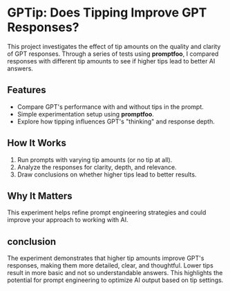 # GPTip: Does Tipping Improve GPT Responses?

This project investigates the effect of tip amounts on the quality and clarity of GPT responses. Through a series of tests using **promptfoo**, I compared responses with different tip amounts to see if higher tips lead to better AI answers.

## Features
- Compare GPT's performance with and without tips in the prompt.
- Simple experimentation setup using **promptfoo**.
- Explore how tipping influences GPT's "thinking" and response depth.

## How It Works
1. Run prompts with varying tip amounts (or no tip at all).
2. Analyze the responses for clarity, depth, and relevance.
3. Draw conclusions on whether higher tips lead to better results.

## Why It Matters
This experiment helps refine prompt engineering strategies and could improve your approach to working with AI.

## conclusion
The experiment demonstrates that higher tip amounts improve GPT's responses, making them more detailed, clear, and thoughtful. Lower tips result in more basic and not so understandable answers. This highlights the potential for prompt engineering to optimize AI output based on tip settings.
